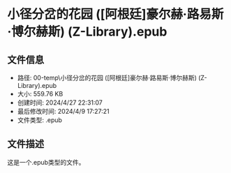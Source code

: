 ﻿# 小径分岔的花园 ([阿根廷]豪尔赫·路易斯·博尔赫斯) (Z-Library).epub

## 文件信息
- 路径: 00-temp\小径分岔的花园 ([阿根廷]豪尔赫·路易斯·博尔赫斯) (Z-Library).epub
- 大小: 559.76 KB
- 创建时间: 2024/4/27 22:31:07
- 最后修改时间: 2024/4/9 17:27:21
- 文件类型: .epub

## 文件描述
这是一个.epub类型的文件。


